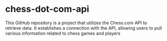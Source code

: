 # chess-dot-com-api
This GitHub repository is a project that utilizes the Chess.com API to retrieve data. It establishes a connection with the API, allowing users to pull various information related to chess games and players
